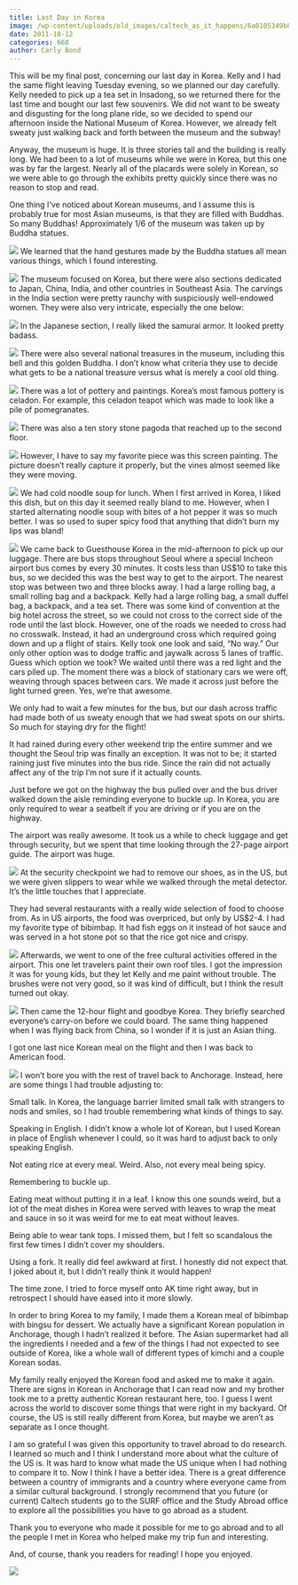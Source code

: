 ```yaml
---
title: Last Day in Korea
image: /wp-content/uploads/old_images/caltech_as_it_happens/6a0105349b8251970b015392011969970b.jpg
date: 2011-10-12
categories: 668
author: Carly Bond
---
```



This will be my final post, concerning our last day in Korea. Kelly and I had the same flight leaving Tuesday evening, so we planned our day carefully. Kelly needed to pick up a tea set in Insadong, so we returned there for the last time and bought our last few souvenirs. We did not want to be sweaty and disgusting for the long plane ride, so we decided to spend our afternoon inside the National Museum of Korea. However, we already felt sweaty just walking back and forth between the museum and the subway!

Anyway, the museum is huge. It is three stories tall and the building is really long. We had been to a lot of museums while we were in Korea, but this one was by far the largest. Nearly all of the placards were solely in Korean, so we were able to go through the exhibits pretty quickly since there was no reason to stop and read.

One thing I’ve noticed about Korean museums, and I assume this is probably true for most Asian museums, is that they are filled with Buddhas. So many Buddhas! Approximately 1/6 of the museum was taken up by Buddha statues.


![](/old_images/caltech_as_it_happens/6a0105349b8251970b014e8bf4edc6970d.jpg)
We learned that the hand gestures made by the Buddha statues all mean various things, which I found interesting.


![](/old_images/caltech_as_it_happens/6a0105349b8251970b014e8bf4ee72970d.jpg)
The museum focused on Korea, but there were also sections dedicated to Japan, China, India, and other countries in Southeast Asia. The carvings in the India section were pretty raunchy with suspiciously well-endowed women. They were also very intricate, especially the one below:

![](/old_images/caltech_as_it_happens/6a0105349b8251970b014e8bf4eecc970d.jpg)
In the Japanese section, I really liked the samurai armor. It looked pretty badass.


![](/old_images/caltech_as_it_happens/6a0105349b8251970b014e8bf4ef68970d.jpg)
There were also several national treasures in the museum, including this bell and this golden Buddha. I don’t know what criteria they use to decide what gets to be a national treasure versus what is merely a cool old thing.


![](/old_images/caltech_as_it_happens/6a0105349b8251970b015392011b5d970b.jpg)
There was a lot of pottery and paintings. Korea’s most famous pottery is celadon. For example, this celadon teapot which was made to look like a pile of pomegranates.


![](/old_images/caltech_as_it_happens/6a0105349b8251970b014e8bf4f060970d.jpg)
There was also a ten story stone pagoda that reached up to the second floor.


![](/old_images/caltech_as_it_happens/6a0105349b8251970b015392012763970b.jpg)
However, I have to say my favorite piece was this screen painting. The picture doesn’t really capture it properly, but the vines almost seemed like they were moving.


![](/old_images/caltech_as_it_happens/6a0105349b8251970b014e8bf4fc04970d.jpg)
We had cold noodle soup for lunch. When I first arrived in Korea, I liked this dish, but on this day it seemed really bland to me. However, when I started alternating noodle soup with bites of a hot pepper it was so much better. I was so used to super spicy food that anything that didn’t burn my lips was bland!

![](/old_images/caltech_as_it_happens/6a0105349b8251970b015435d4a7f1970c.jpg)
We came back to Guesthouse Korea in the mid-afternoon to pick up our luggage. There are bus stops throughout Seoul where a special Incheon airport bus comes by every 30 minutes. It costs less than US$10 to take this bus, so we decided this was the best way to get to the airport. The nearest stop was between two and three blocks away. I had a large rolling bag, a small rolling bag and a backpack. Kelly had a large rolling bag, a small duffel bag, a backpack, and a tea set. There was some kind of convention at the big hotel across the street, so we could not cross to the correct side of the rode until the last block. However, one of the roads we needed to cross had no crosswalk. Instead, it had an underground cross which required going down and up a flight of stairs. Kelly took one look and said, “No way.” Our only other option was to dodge traffic and jaywalk across 5 lanes of traffic. Guess which option we took? We waited until there was a red light and the cars piled up. The moment there was a block of stationary cars we were off, weaving through spaces between cars. We made it across just before the light turned green. Yes, we’re that awesome.

We only had to wait a few minutes for the bus, but our dash across traffic had made both of us sweaty enough that we had sweat spots on our shirts. So much for staying dry for the flight!

It had rained during every other weekend trip the entire summer and we thought the Seoul trip was finally an exception. It was not to be; it started raining just five minutes into the bus ride. Since the rain did not actually affect any of the trip I’m not sure if it actually counts.

Just before we got on the highway the bus pulled over and the bus driver walked down the aisle reminding everyone to buckle up. In Korea, you are only required to wear a seatbelt if you are driving or if you are on the highway.

The airport was really awesome. It took us a while to check luggage and get through security, but we spent that time looking through the 27-page airport guide. The airport was huge.


![](/old_images/caltech_as_it_happens/6a0105349b8251970b015435d4a8ce970c.jpg)
At the security checkpoint we had to remove our shoes, as in the US, but we were given slippers to wear while we walked through the metal detector. It’s the little touches that I appreciate.

They had several restaurants with a really wide selection of food to choose from. As in US airports, the food was overpriced, but only by US$2-4. I had my favorite type of bibimbap. It had fish eggs on it instead of hot sauce and was served in a hot stone pot so that the rice got nice and crispy.


![](/old_images/caltech_as_it_happens/6a0105349b8251970b014e8bf4fda9970d.jpg)
Afterwards, we went to one of the free cultural activities offered in the airport. This one let travelers paint their own roof tiles. I got the impression it was for young kids, but they let Kelly and me paint without trouble. The brushes were not very good, so it was kind of difficult, but I think the result turned out okay.


![](/old_images/caltech_as_it_happens/6a0105349b8251970b015392012a7c970b.jpg)
Then came the 12-hour flight and goodbye Korea. They briefly searched everyone’s carry-on before we could board. The same thing happened when I was flying back from China, so I wonder if it is just an Asian thing.

I got one last nice Korean meal on the flight and then I was back to American food.


![](/old_images/caltech_as_it_happens/6a0105349b8251970b015392012b09970b.jpg)
I won’t bore you with the rest of travel back to Anchorage. Instead, here are some things I had trouble adjusting to:

Small talk. In Korea, the language barrier limited small talk with strangers to nods and smiles, so I had trouble remembering what kinds of things to say.

Speaking in English. I didn’t know a whole lot of Korean, but I used Korean in place of English whenever I could, so it was hard to adjust back to only speaking English.

Not eating rice at every meal. Weird. Also, not every meal being spicy.

Remembering to buckle up.

Eating meat without putting it in a leaf. I know this one sounds weird, but a lot of the meat dishes in Korea were served with leaves to wrap the meat and sauce in so it was weird for me to eat meat without leaves.

Being able to wear tank tops. I missed them, but I felt so scandalous the first few times I didn’t cover my shoulders.

Using a fork. It really did feel awkward at first. I honestly did not expect that. I joked about it, but I didn’t really think it would happen!

The time zone. I tried to force myself onto AK time right away, but in retrospect I should have eased into it more slowly.

In order to bring Korea to my family, I made them a Korean meal of bibimbap with bingsu for dessert. We actually have a significant Korean population in Anchorage, though I hadn’t realized it before. The Asian supermarket had all the ingredients I needed and a few of the things I had not expected to see outside of Korea, like a whole wall of different types of kimchi and a couple Korean sodas.

My family really enjoyed the Korean food and asked me to make it again. There are signs in Korean in Anchorage that I can read now and my brother took me to a pretty authentic Korean restaurant here, too. I guess I went across the world to discover some things that were right in my backyard. Of course, the US is still really different from Korea, but maybe we aren’t as separate as I once thought.

I am so grateful I was given this opportunity to travel abroad to do research. I learned so much and I think I understand more about what the culture of the US is. It was hard to know what made the US unique when I had nothing to compare it to. Now I think I have a better idea. There is a great difference between a country of immigrants and a country where everyone came from a similar cultural background. I strongly recommend that you future (or current) Caltech students go to the SURF office and the Study Abroad office to explore all the possibilities you have to go abroad as a student.

Thank you to everyone who made it possible for me to go abroad and to all the people I met in Korea who helped make my trip fun and interesting.

And, of course, thank you readers for reading! I hope you enjoyed.


![](/old_images/caltech_as_it_happens/6a0105349b8251970b015435d4b00c970c.jpg)
